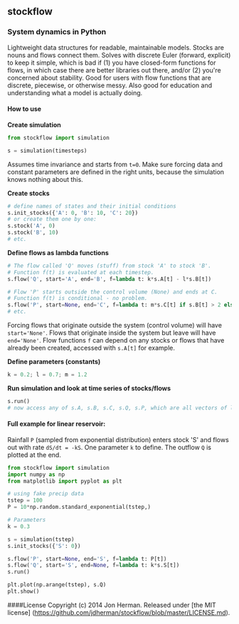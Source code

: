 ## stockflow
### System dynamics in Python 

Lightweight data structures for readable, maintainable models. Stocks are nouns and flows connect them. Solves with discrete Euler (forward, explicit) to keep it simple, which is bad if (1) you have closed-form functions for flows, in which case there are better libraries out there, and/or (2) you're concerned about stability. Good for users with flow functions that are discrete, piecewise, or otherwise messy. Also good for education and understanding what a model is actually doing. 

#### How to use

__Create simulation__
```python
from stockflow import simulation

s = simulation(timesteps)
```
Assumes time invariance and starts from `t=0`. Make sure forcing data and constant parameters are defined in the right units, because the simulation knows nothing about this.

__Create stocks__
```python
# define names of states and their initial conditions
s.init_stocks({'A': 0, 'B': 10, 'C': 20})
# or create them one by one:
s.stock('A', 0)
s.stock('B', 10)
# etc.
```

__Define flows as lambda functions__
```python
# The flow called 'Q' moves (stuff) from stock 'A' to stock 'B'. 
# Function f(t) is evaluated at each timestep.
s.flow('Q', start='A', end='B', f=lambda t: k*s.A[t] - l*s.B[t])

# Flow 'P' starts outside the control volume (None) and ends at C. 
# Function f(t) is conditional - no problem.
s.flow('P', start=None, end='C', f=lambda t: m*s.C[t] if s.B[t] > 2 else 0)
# etc.
```
Forcing flows that originate outside the system (control volume) will have `start='None'`. Flows that originate inside the system but leave will have `end='None'`. Flow functions `f` can depend on any stocks or flows that have already been created, accessed with `s.A[t]` for example.

__Define parameters (constants)__
```python
k = 0.2; l = 0.7; m = 1.2
```

__Run simulation and look at time series of stocks/flows__
```python
s.run()
# now access any of s.A, s.B, s.C, s.Q, s.P, which are all vectors of length tstep
```

#### Full example for linear reservoir:
Rainfall `P` (sampled from exponential distribution) enters stock 'S' and flows out with rate `dS/dt = -kS`. One parameter `k` to define. The outflow `Q` is plotted at the end.

```python
from stockflow import simulation
import numpy as np
from matplotlib import pyplot as plt

# using fake precip data
tstep = 100
P = 10*np.random.standard_exponential(tstep,)

# Parameters
k = 0.3

s = simulation(tstep)
s.init_stocks({'S': 0})

s.flow('P', start=None, end='S', f=lambda t: P[t])
s.flow('Q', start='S', end=None, f=lambda t: k*s.S[t])
s.run()

plt.plot(np.arange(tstep), s.Q)
plt.show()
```

####License
Copyright (c) 2014 Jon Herman. Released under [the MIT license] (https://github.com/jdherman/stockflow/blob/master/LICENSE.md).